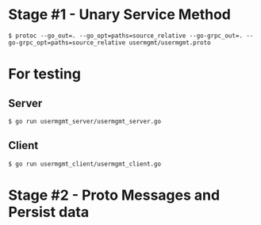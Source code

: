 # Stage #1 - Unary Service Method

`$ protoc --go_out=. --go_opt=paths=source_relative --go-grpc_out=. --go-grpc_opt=paths=source_relative usermgmt/usermgmt.proto`

# For testing
## Server
`$ go run usermgmt_server/usermgmt_server.go`

## Client 
`$ go run usermgmt_client/usermgmt_client.go`

# Stage #2 - Proto Messages and Persist data
